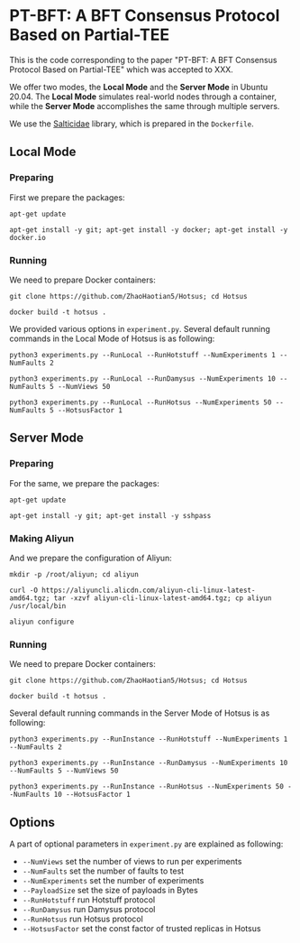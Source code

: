 # PT-BFT: A BFT Consensus Protocol Based on Partial-TEE

This is the code corresponding to the paper "PT-BFT: A BFT Consensus Protocol Based on Partial-TEE" which was accepted to XXX.

We offer two modes, the **Local Mode** and the **Server Mode** in Ubuntu 20.04. The **Local Mode** simulates real-world nodes through a container, while the **Server Mode** accomplishes the same through multiple servers.

We use the [Salticidae](https://github.com/Determinant/salticidae) library, which is prepared in the `Dockerfile`.

## Local Mode

### Preparing

First we prepare the packages:

`apt-get update`

`apt-get install -y git; apt-get install -y docker; apt-get install -y docker.io`

### Running

We need to prepare Docker containers:

`git clone https://github.com/ZhaoHaotian5/Hotsus; cd Hotsus`

`docker build -t hotsus .`

We provided various options in `experiment.py`. Several default running commands in the Local Mode of Hotsus is as following:

`python3 experiments.py --RunLocal --RunHotstuff --NumExperiments 1 --NumFaults 2`

`python3 experiments.py --RunLocal --RunDamysus --NumExperiments 10 --NumFaults 5 --NumViews 50`

`python3 experiments.py --RunLocal --RunHotsus --NumExperiments 50 --NumFaults 5 --HotsusFactor 1`

## Server Mode

### Preparing

For the same, we prepare the packages:

`apt-get update`

`apt-get install -y git; apt-get install -y sshpass`

### Making Aliyun

And we prepare the configuration of Aliyun:

`mkdir -p /root/aliyun; cd aliyun`

`curl -O https://aliyuncli.alicdn.com/aliyun-cli-linux-latest-amd64.tgz; tar -xzvf aliyun-cli-linux-latest-amd64.tgz; cp aliyun /usr/local/bin`

`aliyun configure`

### Running

We need to prepare Docker containers:

`git clone https://github.com/ZhaoHaotian5/Hotsus; cd Hotsus`

`docker build -t hotsus .`

Several default running commands in the Server Mode of Hotsus is as following:

`python3 experiments.py --RunInstance --RunHotstuff --NumExperiments 1 --NumFaults 2`

`python3 experiments.py --RunInstance --RunDamysus --NumExperiments 10 --NumFaults 5 --NumViews 50`

`python3 experiments.py --RunInstance --RunHotsus --NumExperiments 50 --NumFaults 10 --HotsusFactor 1`

## Options

A part of optional parameters in `experiment.py` are explained as following:

- `--NumViews` set the number of views to run per experiments
- `--NumFaults` set the number of faults to test
- `--NumExperiments` set the number of experiments
- `--PayloadSize` set the size of payloads in Bytes
- `--RunHotstuff` run Hotstuff protocol
- `--RunDamysus` run Damysus protocol
- `--RunHotsus` run Hotsus protocol
- `--HotsusFactor` set the const factor of trusted replicas in Hotsus

